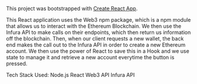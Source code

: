 
This project was bootstrapped with [Create React App](https://github.com/facebook/create-react-app).

This React application uses the Web3 npm package, which is a npm module that allows us to interact with the Ethereum Blockchain. We then use the Infura API to make calls on their endpoints, which then return us information off the blockchain. Then, when our client requests a new wallet, the back end makes the call out to the Infura API in order to create a new Ethereum account. We then use the power of React to save this in a Hook and we use state to manage it and retrieve a new account everytime the button is pressed.

Tech Stack Used:
Node.js
React
Web3 API
Infura API
